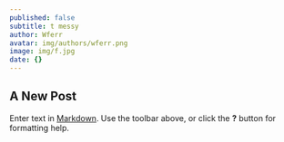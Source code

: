 ```yaml
---
published: false
subtitle: t messy
author: Wferr
avatar: img/authors/wferr.png
image: img/f.jpg
date: {}
---
```

## A New Post

Enter text in [Markdown](http://daringfireball.net/projects/markdown/). Use the toolbar above, or click the **?** button for formatting help.
